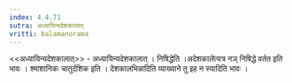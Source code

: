 ```yaml
---
index: 4.4.71
sutra: अध्यायिन्यदेशकालात्‌
vritti: balamanorama
---
```


<<अध्यायिन्यदेशकालात्>> - अध्यायिन्यदेशकालात् । निषिद्धेति ।अदेशकाले॑त्यत्र नञ् निषिद्धे वर्तत इति भावः । श्माशानिकः चातुर्दशिक इति । देशकालभिन्नादिति व्याख्याने तु इह न स्यादिति भावः ।